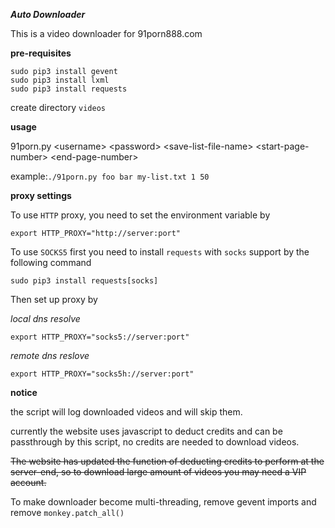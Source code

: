 ***Auto Downloader***

This is a video downloader for 91porn888.com

**pre-requisites**

```
sudo pip3 install gevent
sudo pip3 install lxml
sudo pip3 install requests
```

create directory `videos`

**usage**

91porn.py &lt;username&gt; &lt;password&gt; &lt;save-list-file-name&gt; &lt;start-page-number&gt; &lt;end-page-number&gt;

example:`./91porn.py foo bar my-list.txt 1 50`

**proxy settings**

To use `HTTP` proxy, you need to set the environment variable by

```
export HTTP_PROXY="http://server:port"
```

To use `SOCKS5` first you need to install `requests` with `socks` support by the following command

```
sudo pip3 install requests[socks]
```

Then set up proxy by

*local dns resolve*

```
export HTTP_PROXY="socks5://server:port"
```

*remote dns reslove*

```
export HTTP_PROXY="socks5h://server:port"
```

**notice**

the script will log downloaded videos and will skip them.

currently the website uses javascript to deduct credits and can be passthrough by this script, no credits are needed to download videos.

~~The website has updated the function of deducting credits to perform at the server-end, so to download large amount of videos you may need a VIP account.~~

To make downloader become multi-threading, remove gevent imports and remove `monkey.patch_all()`
